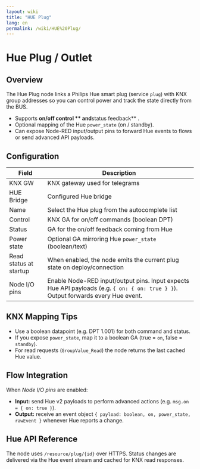```yaml
---
layout: wiki
title: "HUE Plug"
lang: en
permalink: /wiki/HUE%20Plug/
---
```

# Hue Plug / Outlet

## Overview

The Hue Plug node links a Philips Hue smart plug (service `plug`) with KNX group addresses so you can control power and track the state directly from the BUS.

- Supports **on/off control ** and**status feedback** .
- Optional mapping of the Hue `power_state` (on / standby).
- Can expose Node-RED input/output pins to forward Hue events to flows or send advanced API payloads.

## Configuration

|Field|Description|
|--|--|
| KNX GW | KNX gateway used for telegrams |
| HUE Bridge | Configured Hue bridge |
| Name | Select the Hue plug from the autocomplete list |
| Control | KNX GA for on/off commands (boolean DPT) |
| Status | GA for the on/off feedback coming from Hue |
| Power state | Optional GA mirroring Hue `power_state` (boolean/text) |
| Read status at startup | When enabled, the node emits the current plug state on deploy/connection |
| Node I/O pins | Enable Node-RED input/output pins. Input expects Hue API payloads (e.g. `{ on: { on: true } }`). Output forwards every Hue event. |

## KNX Mapping Tips

- Use a boolean datapoint (e.g. DPT 1.001) for both command and status.
- If you expose `power_state`, map it to a boolean GA (true = `on`, false = `standby`).
- For read requests (`GroupValue_Read`) the node returns the last cached Hue value.

## Flow Integration

When _Node I/O pins_ are enabled:

- **Input:** send Hue v2 payloads to perform advanced actions (e.g. `msg.on = { on: true }`).
- **Output:** receive an event object `{ payload: boolean, on, power_state, rawEvent }` whenever Hue reports a change.

## Hue API Reference

The node uses `/resource/plug/{id}` over HTTPS. Status changes are delivered via the Hue event stream and cached for KNX read responses.
